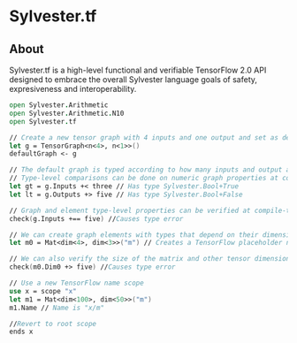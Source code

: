 # Sylvester.tf
## About
Sylvester.tf is a high-level functional and verifiable TensorFlow 2.0 API designed to embrace the overall Sylvester language goals of safety, expresiveness and interoperability. 
```fsharp
open Sylvester.Arithmetic
open Sylvester.Arithmetic.N10
open Sylvester.tf

// Create a new tensor graph with 4 inputs and one output and set as default graph for this program scope
let g = TensorGraph<n<4>, n<1>>()
defaultGraph <- g

// The default graph is typed according to how many inputs and output are specified.
// Type-level comparisons can be done on numeric graph properties at compile-time.
let gt = g.Inputs +< three // Has type Sylvester.Bool+True
let lt = g.Outputs +> five // Has type Sylvester.Bool+False

// Graph and element type-level properties can be verified at compile-time
check(g.Inputs +== five) //Causes type error

// We can create graph elements with types that depend on their dimensions
let m0 = Mat<dim<4>, dim<3>>("m") // Creates a TensorFlow placeholder node and graph edge with shape 4x3

// We can also verify the size of the matrix and other tensor dimensions at compile-time
check(m0.Dim0 +> five) //Causes type error

// Use a new TensorFlow name scope
use x = scope "x"
let m1 = Mat<dim<100>, dim<50>>("m")
m1.Name // Name is "x/m"

//Revert to root scope
ends x
```
